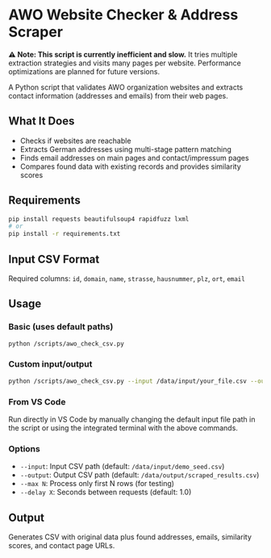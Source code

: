 # AWO Website Checker & Address Scraper

**⚠️ Note: This script is currently inefficient and slow.** It tries multiple extraction strategies and visits many pages per website. Performance optimizations are planned for future versions.

A Python script that validates AWO organization websites and extracts contact information (addresses and emails) from their web pages.

## What It Does

- Checks if websites are reachable
- Extracts German addresses using multi-stage pattern matching
- Finds email addresses on main pages and contact/impressum pages
- Compares found data with existing records and provides similarity scores

## Requirements

```bash
pip install requests beautifulsoup4 rapidfuzz lxml
# or
pip install -r requirements.txt
```

## Input CSV Format

Required columns: `id`, `domain`, `name`, `strasse`, `hausnummer`, `plz`, `ort`, `email`

## Usage

### Basic (uses default paths)

```bash
python /scripts/awo_check_csv.py
```

### Custom input/output

```bash
python /scripts/awo_check_csv.py --input /data/input/your_file.csv --output results.csv
```

### From VS Code

Run directly in VS Code by manually changing the default input file path in the script or using the integrated terminal with the above commands.

### Options

- `--input`: Input CSV path (default: `/data/input/demo_seed.csv`)
- `--output`: Output CSV path (default: `/data/output/scraped_results.csv`)
- `--max N`: Process only first N rows (for testing)
- `--delay X`: Seconds between requests (default: 1.0)

## Output

Generates CSV with original data plus found addresses, emails, similarity scores, and contact page URLs.
